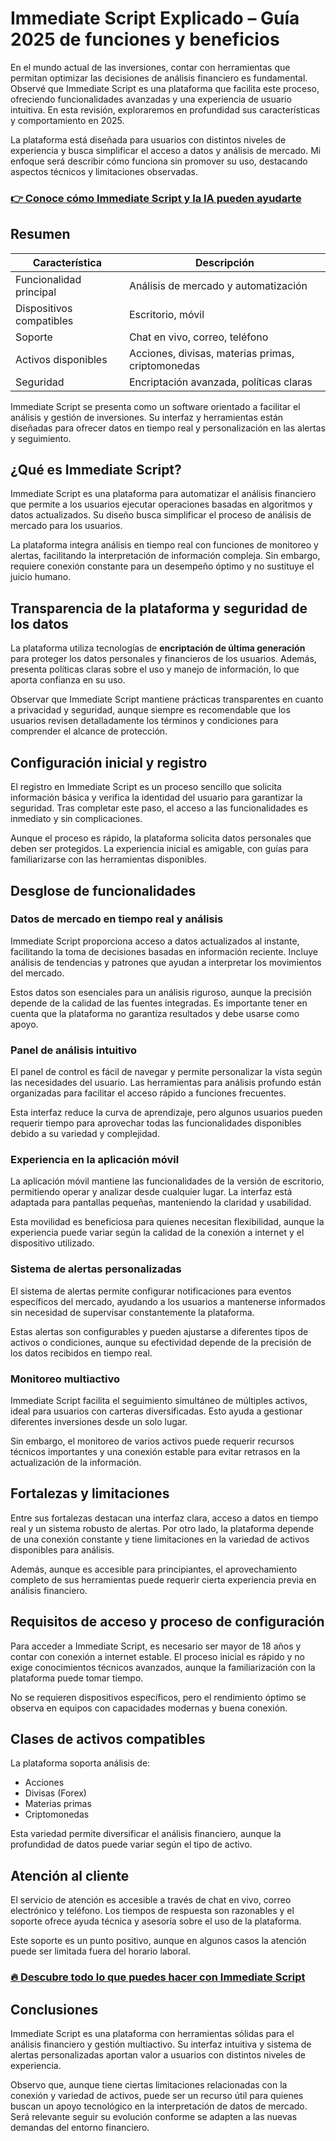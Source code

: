 # Immediate Script Explicado – Guía 2025 de funciones y beneficios
 

En el mundo actual de las inversiones, contar con herramientas que permitan optimizar las decisiones de análisis financiero es fundamental. Observé que Immediate Script es una plataforma que facilita este proceso, ofreciendo funcionalidades avanzadas y una experiencia de usuario intuitiva. En esta revisión, exploraremos en profundidad sus características y comportamiento en 2025.

La plataforma está diseñada para usuarios con distintos niveles de experiencia y busca simplificar el acceso a datos y análisis de mercado. Mi enfoque será describir cómo funciona sin promover su uso, destacando aspectos técnicos y limitaciones observadas.

### [👉 Conoce cómo Immediate Script y la IA pueden ayudarte](https://tinyurl.com/24fbgudm)
## Resumen

| Característica             | Descripción                         |
|---------------------------|-----------------------------------|
| Funcionalidad principal   | Análisis de mercado y automatización|
| Dispositivos compatibles  | Escritorio, móvil                  |
| Soporte                  | Chat en vivo, correo, teléfono    |
| Activos disponibles       | Acciones, divisas, materias primas, criptomonedas |
| Seguridad                | Encriptación avanzada, políticas claras |

Immediate Script se presenta como un software orientado a facilitar el análisis y gestión de inversiones. Su interfaz y herramientas están diseñadas para ofrecer datos en tiempo real y personalización en las alertas y seguimiento.

## ¿Qué es Immediate Script?

Immediate Script es una plataforma para automatizar el análisis financiero que permite a los usuarios ejecutar operaciones basadas en algoritmos y datos actualizados. Su diseño busca simplificar el proceso de análisis de mercado para los usuarios.

La plataforma integra análisis en tiempo real con funciones de monitoreo y alertas, facilitando la interpretación de información compleja. Sin embargo, requiere conexión constante para un desempeño óptimo y no sustituye el juicio humano.

## Transparencia de la plataforma y seguridad de los datos

La plataforma utiliza tecnologías de **encriptación de última generación** para proteger los datos personales y financieros de los usuarios. Además, presenta políticas claras sobre el uso y manejo de información, lo que aporta confianza en su uso.

Observar que Immediate Script mantiene prácticas transparentes en cuanto a privacidad y seguridad, aunque siempre es recomendable que los usuarios revisen detalladamente los términos y condiciones para comprender el alcance de protección.

## Configuración inicial y registro

El registro en Immediate Script es un proceso sencillo que solicita información básica y verifica la identidad del usuario para garantizar la seguridad. Tras completar este paso, el acceso a las funcionalidades es inmediato y sin complicaciones.

Aunque el proceso es rápido, la plataforma solicita datos personales que deben ser protegidos. La experiencia inicial es amigable, con guías para familiarizarse con las herramientas disponibles.

## Desglose de funcionalidades

### Datos de mercado en tiempo real y análisis

Immediate Script proporciona acceso a datos actualizados al instante, facilitando la toma de decisiones basadas en información reciente. Incluye análisis de tendencias y patrones que ayudan a interpretar los movimientos del mercado.

Estos datos son esenciales para un análisis riguroso, aunque la precisión depende de la calidad de las fuentes integradas. Es importante tener en cuenta que la plataforma no garantiza resultados y debe usarse como apoyo.

### Panel de análisis intuitivo

El panel de control es fácil de navegar y permite personalizar la vista según las necesidades del usuario. Las herramientas para análisis profundo están organizadas para facilitar el acceso rápido a funciones frecuentes.

Esta interfaz reduce la curva de aprendizaje, pero algunos usuarios pueden requerir tiempo para aprovechar todas las funcionalidades disponibles debido a su variedad y complejidad.

### Experiencia en la aplicación móvil

La aplicación móvil mantiene las funcionalidades de la versión de escritorio, permitiendo operar y analizar desde cualquier lugar. La interfaz está adaptada para pantallas pequeñas, manteniendo la claridad y usabilidad.

Esta movilidad es beneficiosa para quienes necesitan flexibilidad, aunque la experiencia puede variar según la calidad de la conexión a internet y el dispositivo utilizado.

### Sistema de alertas personalizadas

El sistema de alertas permite configurar notificaciones para eventos específicos del mercado, ayudando a los usuarios a mantenerse informados sin necesidad de supervisar constantemente la plataforma.

Estas alertas son configurables y pueden ajustarse a diferentes tipos de activos o condiciones, aunque su efectividad depende de la precisión de los datos recibidos en tiempo real.

### Monitoreo multiactivo

Immediate Script facilita el seguimiento simultáneo de múltiples activos, ideal para usuarios con carteras diversificadas. Esto ayuda a gestionar diferentes inversiones desde un solo lugar.

Sin embargo, el monitoreo de varios activos puede requerir recursos técnicos importantes y una conexión estable para evitar retrasos en la actualización de la información.

## Fortalezas y limitaciones

Entre sus fortalezas destacan una interfaz clara, acceso a datos en tiempo real y un sistema robusto de alertas. Por otro lado, la plataforma depende de una conexión constante y tiene limitaciones en la variedad de activos disponibles para análisis.

Además, aunque es accesible para principiantes, el aprovechamiento completo de sus herramientas puede requerir cierta experiencia previa en análisis financiero.

## Requisitos de acceso y proceso de configuración

Para acceder a Immediate Script, es necesario ser mayor de 18 años y contar con conexión a internet estable. El proceso inicial es rápido y no exige conocimientos técnicos avanzados, aunque la familiarización con la plataforma puede tomar tiempo.

No se requieren dispositivos específicos, pero el rendimiento óptimo se observa en equipos con capacidades modernas y buena conexión.

## Clases de activos compatibles

La plataforma soporta análisis de:

- Acciones  
- Divisas (Forex)  
- Materias primas  
- Criptomonedas  

Esta variedad permite diversificar el análisis financiero, aunque la profundidad de datos puede variar según el tipo de activo.

## Atención al cliente

El servicio de atención es accesible a través de chat en vivo, correo electrónico y teléfono. Los tiempos de respuesta son razonables y el soporte ofrece ayuda técnica y asesoría sobre el uso de la plataforma.

Este soporte es un punto positivo, aunque en algunos casos la atención puede ser limitada fuera del horario laboral.

### [🔥 Descubre todo lo que puedes hacer con Immediate Script](https://tinyurl.com/24fbgudm)
## Conclusiones

Immediate Script es una plataforma con herramientas sólidas para el análisis financiero y gestión multiactivo. Su interfaz intuitiva y sistema de alertas personalizadas aportan valor a usuarios con distintos niveles de experiencia.

Observo que, aunque tiene ciertas limitaciones relacionadas con la conexión y variedad de activos, puede ser un recurso útil para quienes buscan un apoyo tecnológico en la interpretación de datos de mercado. Será relevante seguir su evolución conforme se adapten a las nuevas demandas del entorno financiero.